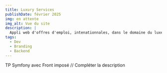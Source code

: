 ```yaml
---
title: Luxury Services
publishDate: février 2025
img: en attente
img_alt: Vue du site
description: |
  Appli web d'offres d'emploi, intenationnales, dans le domaine du luxe
tags:
  - Dev
  - Branding
  - Backend
---
```


TP Symfony avec Front imposé // Compléter la description